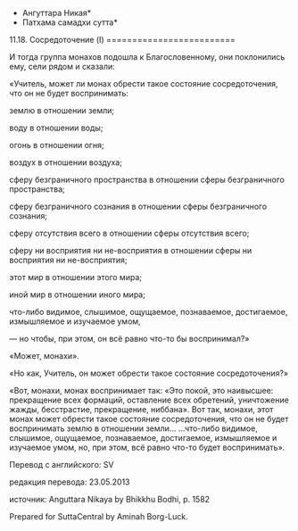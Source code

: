 * Ангуттара Никая*
* Патхама самадхи сутта*

11\.18\. Сосредоточение \(I\)
\=\=\=\=\=\=\=\=\=\=\=\=\=\=\=\=\=\=\=\=\=\=\=\=\=

И тогда группа монахов подошла к Благословенному, они поклонились ему, сели рядом и сказали:

«Учитель, может ли монах обрести такое состояние сосредоточения, что он не будет воспринимать:

землю в отношении земли;

воду в отношении воды;

огонь в отношении огня;

воздух в отношении воздуха;

сферу безграничного пространства в отношении сферы безграничного пространства;

сферу безграничного сознания в отношении сферы безграничного сознания;

сферу отсутствия всего в отношении сферы отсутствия всего;

сферу ни восприятия ни не\-восприятия в отношении сферы ни восприятия ни не\-восприятия;

этот мир в отношении этого мира;

иной мир в отношении иного мира;

что\-либо видимое, слышимое, ощущаемое, познаваемое, достигаемое, измышляемое и изучаемое умом,

— но чтобы, при этом, он всё равно что\-то бы воспринимал?»

«Может, монахи»\.

«Но как, Учитель, он может обрести такое состояние сосредоточения?»

«Вот, монахи, монах воспринимает так: «Это покой, это наивысшее: прекращение всех формаций, оставление всех обретений, уничтожение жажды, бесстрастие, прекращение, ниббана»\. Вот так, монахи, этот монах может обрести такое состояние сосредоточения, что он не будет воспринимать землю в отношении земли… …что\-либо видимое, слышимое, ощущаемое, познаваемое, достигаемое, измышляемое и изучаемое умом, но, при этом, всё равно что\-то будет воспринимать»\.

Перевод с английского: SV

редакция перевода: 23\.05\.2013

источник: Anguttara Nikaya by Bhikkhu Bodhi, p\. 1582

Prepared for SuttaCentral by Aminah Borg\-Luck\.